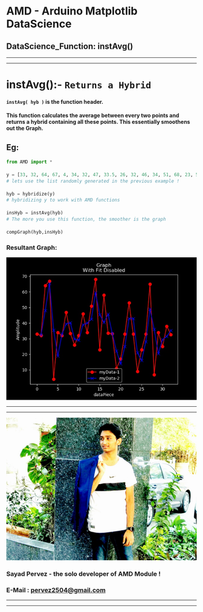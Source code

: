 # AMD - Arduino Matplotlib DataScience
## DataScience_Function: instAvg()
___
___
# instAvg():- **`Returns a Hybrid`**
#### **`instAvg( hyb )`** is the function header.
#### This function calculates the average between every two points and returns a hybrid containing all these points. This essentially smoothens out the Graph.
## Eg:
```python
from AMD import *

y = [33, 32, 64, 67, 4, 34, 32, 47, 33.5, 26, 32, 46, 34, 51, 68, 23, 58, 33.6, 33.2, 11, 17, 33, 53, 33, 9, 23, 33, 65, 7, 34, 25, 38, 32.7]
# lets use the list randomly generated in the previous example !

hyb = hybridize(y)
# hybridizing y to work with AMD functions

insHyb = instAvg(hyb)
# The more you use this function, the smoother is the graph

compGraph(hyb,insHyb)
```
### Resultant Graph:
![instavg](https://github.com/SayadPervez/Arduino_Master_Delta/blob/master/instavg.jpeg?raw=true)
___
___
![Mr_Handsome](https://github.com/SayadPervez/AMD-SEPERATE-DOCUMENTATION/blob/master/IMG_20190225_150001_460.jpg?raw=true)
### Sayad Pervez - the solo developer of AMD Module !
### E-Mail : [pervez2504@gmail.com](pervez2504@gmail.com)
___
___
